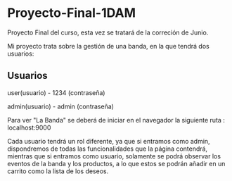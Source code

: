 # Proyecto-Final-1DAM

Proyecto Final del curso, esta vez se tratará de la correción de Junio.

Mi proyecto trata sobre la gestión de una banda, en la que tendrá dos usuarios:

Usuarios           
--------
user(usuario) - 1234 (contraseña)


admin(usuario) - admin (contraseña)             


Para ver "La Banda" se deberá de iniciar en el navegador la siguiente ruta : localhost:9000

Cada usuario tendrá un rol diferente, ya que si entramos como admin, dispondremos de todas las funcionalidades que la página contendrá, mientras que si entramos como usuario, solamente se podrá observar los eventos de la banda y los productos, a lo que estos se podrán añadir en un carrito como la lista de los deseos.
